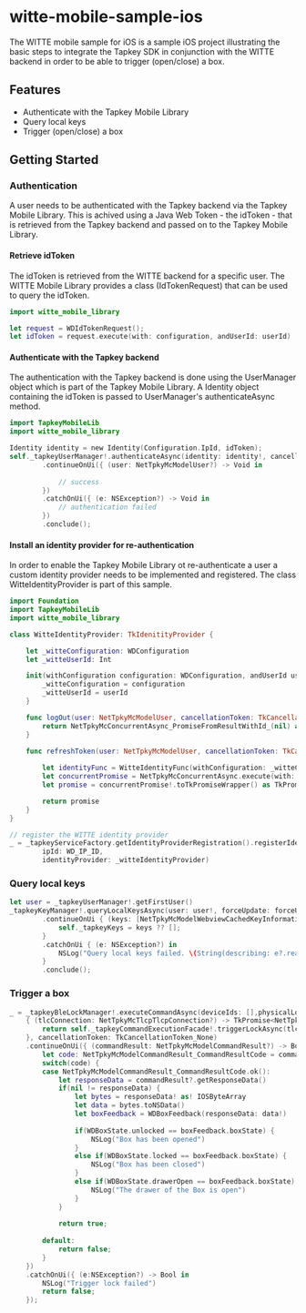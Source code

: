 # witte-mobile-sample-ios

The WITTE mobile sample for iOS is a sample iOS project illustrating the basic steps to integrate the Tapkey SDK in conjunction with the WITTE backend in order to be able to trigger (open/close) a box.

## Features
* Authenticate with the Tapkey Mobile Library
* Query local keys
* Trigger (open/close) a box

## Getting Started
### Authentication
A user needs to be authenticated with the Tapkey backend via the Tapkey Mobile Library. This is achived using a Java Web Token - the idToken - that is retrieved from the Tapkey backend and passed on to the Tapkey Mobile Library.

#### Retrieve idToken
The idToken is retrieved from the WITTE backend for a specific user. The WITTE Mobile Library provides a class (IdTokenRequest) that can be used to query the idToken.

```swift
import witte_mobile_library

let request = WDIdTokenRequest();
let idToken = request.execute(with: configuration, andUserId: userId)
```

#### Authenticate with the Tapkey backend
The authentication with the Tapkey backend is done using the UserManager object which is part of the Tapkey Mobile Library. A Identity object containing the idToken is passed to UserManager's authenticateAsync method.
```swift
import TapkeyMobileLib
import witte_mobile_library

Identity identity = new Identity(Configuration.IpId, idToken);
self._tapkeyUserManager!.authenticateAsync(identity: identity!, cancellationToken: TkCancellationToken_None)
        .continueOnUi({ (user: NetTpkyMcModelUser?) -> Void in
            
            // success
        })
        .catchOnUi({ (e: NSException?) -> Void in
            // authentication failed
        })
        .conclude();
```

#### Install an identity provider for re-authentication
In order to enable the Tapkey Mobile Library ot re-authenticate a user a custom identity provider needs to be implemented and registered. The class WitteIdentityProvider is part of this sample.

```swift
import Foundation
import TapkeyMobileLib
import witte_mobile_library

class WitteIdentityProvider: TkIdenitityProvider {

    let _witteConfiguration: WDConfiguration
    let _witteUserId: Int

    init(withConfiguration configuration: WDConfiguration, andUserId userId: Int) {
        _witteConfiguration = configuration
        _witteUserId = userId
    }

    func logOut(user: NetTpkyMcModelUser, cancellationToken: TkCancellationToken) -> TkPromise<Void> {
        return NetTpkyMcConcurrentAsync_PromiseFromResultWithId_(nil) as! TkPromise<Void>;
    }

    func refreshToken(user: NetTpkyMcModelUser, cancellationToken: TkCancellationToken) -> TkPromise<NetTpkyMcModelIdentity> {
        
        let identityFunc = WitteIdentityFunc(withConfiguration: _witteConfiguration, andUserId: _witteUserId);
        let concurrentPromise = NetTpkyMcConcurrentAsync.execute(with: identityFunc)
        let promise = concurrentPromise!.toTkPromiseWrapper() as TkPromise<NetTpkyMcModelIdentity>

        return promise
    }
}

// register the WITTE identity provider
_ = _tapkeyServiceFactory.getIdentityProviderRegistration().registerIdentityProvider(
        ipId: WD_IP_ID,
        identityProvider: _witteIdentityProvider)
```

### Query local keys
```swift
let user = _tapkeyUserManager!.getFirstUser()
_tapkeyKeyManager!.queryLocalKeysAsync(user: user!, forceUpdate: forceUpdate, cancellationToken: TkCancellationToken_None)
        .continueOnUi { (keys: [NetTpkyMcModelWebviewCachedKeyInformation]?) -> Void in
            self._tapkeyKeys = keys ?? [];
        }
        .catchOnUi { (e: NSException?) in
            NSLog("Query local keys failed. \(String(describing: e?.reason))");
        }
        .conclude();
```

### Trigger a box
```swift
_ = _tapkeyBleLockManager!.executeCommandAsync(deviceIds: [],physicalLockId: physicalLockId, commandFunc:
    { (tlcConnection: NetTpkyMcTlcpTlcpConnection?) -> TkPromise<NetTpkyMcModelCommandResult> in
        return self._tapkeyCommandExecutionFacade!.triggerLockAsync(tlcConnection, cancellationToken: TkCancellationToken_None)
    }, cancellationToken: TkCancellationToken_None)
    .continueOnUi({ (commandResult: NetTpkyMcModelCommandResult?) -> Bool in
        let code: NetTpkyMcModelCommandResult_CommandResultCode = commandResult?.getCode() ?? NetTpkyMcModelCommandResult_CommandResultCode.technicalError();
        switch(code) {
        case NetTpkyMcModelCommandResult_CommandResultCode.ok():
            let responseData = commandResult?.getResponseData()
            if(nil != responseData) {
                let bytes = responseData! as! IOSByteArray
                let data = bytes.toNSData()
                let boxFeedback = WDBoxFeedback(responseData: data!)
                
                if(WDBoxState.unlocked == boxFeedback.boxState) {
                    NSLog("Box has been opened")
                }
                else if(WDBoxState.locked == boxFeedback.boxState) {
                    NSLog("Box has been closed")
                }
                else if(WDBoxState.drawerOpen == boxFeedback.boxState) {
                    NSLog("The drawer of the Box is open")
                }
            }
            
            return true;
            
        default:
            return false;
        }
    })
    .catchOnUi({ (e:NSException?) -> Bool in
        NSLog("Trigger lock failed")
        return false;
    });
```